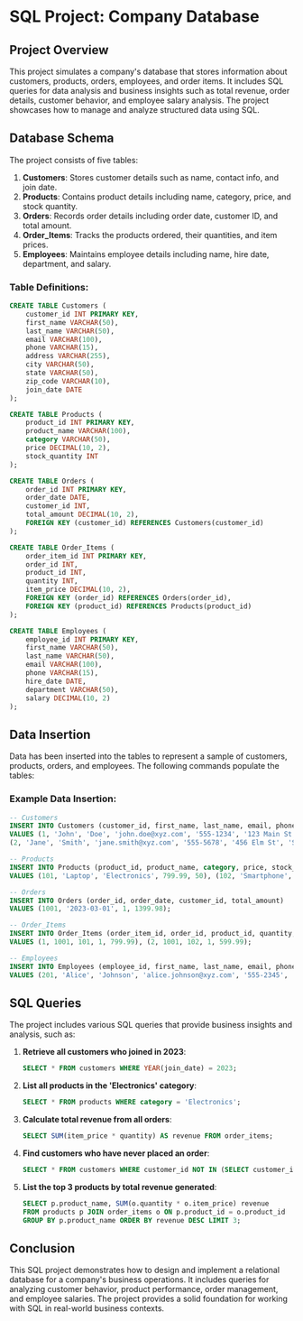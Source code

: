 
# SQL Project: Company Database

## Project Overview

This project simulates a company's database that stores information about customers, products, orders, employees, and order items. It includes SQL queries for data analysis and business insights such as total revenue, order details, customer behavior, and employee salary analysis. The project showcases how to manage and analyze structured data using SQL.

## Database Schema

The project consists of five tables:

1. **Customers**: Stores customer details such as name, contact info, and join date.
2. **Products**: Contains product details including name, category, price, and stock quantity.
3. **Orders**: Records order details including order date, customer ID, and total amount.
4. **Order_Items**: Tracks the products ordered, their quantities, and item prices.
5. **Employees**: Maintains employee details including name, hire date, department, and salary.

### Table Definitions:

```sql
CREATE TABLE Customers (
    customer_id INT PRIMARY KEY,
    first_name VARCHAR(50),
    last_name VARCHAR(50),
    email VARCHAR(100),
    phone VARCHAR(15),
    address VARCHAR(255),
    city VARCHAR(50),
    state VARCHAR(50),
    zip_code VARCHAR(10),
    join_date DATE
);

CREATE TABLE Products (
    product_id INT PRIMARY KEY,
    product_name VARCHAR(100),
    category VARCHAR(50),
    price DECIMAL(10, 2),
    stock_quantity INT
);

CREATE TABLE Orders (
    order_id INT PRIMARY KEY,
    order_date DATE,
    customer_id INT,
    total_amount DECIMAL(10, 2),
    FOREIGN KEY (customer_id) REFERENCES Customers(customer_id)
);

CREATE TABLE Order_Items (
    order_item_id INT PRIMARY KEY,
    order_id INT,
    product_id INT,
    quantity INT,
    item_price DECIMAL(10, 2),
    FOREIGN KEY (order_id) REFERENCES Orders(order_id),
    FOREIGN KEY (product_id) REFERENCES Products(product_id)
);

CREATE TABLE Employees (
    employee_id INT PRIMARY KEY,
    first_name VARCHAR(50),
    last_name VARCHAR(50),
    email VARCHAR(100),
    phone VARCHAR(15),
    hire_date DATE,
    department VARCHAR(50),
    salary DECIMAL(10, 2)
);
```

## Data Insertion

Data has been inserted into the tables to represent a sample of customers, products, orders, and employees. The following commands populate the tables:

### Example Data Insertion:

```sql
-- Customers
INSERT INTO Customers (customer_id, first_name, last_name, email, phone, address, city, state, zip_code, join_date)
VALUES (1, 'John', 'Doe', 'john.doe@xyz.com', '555-1234', '123 Main St', 'Springfield', 'IL', '62701', '2023-01-10'),
(2, 'Jane', 'Smith', 'jane.smith@xyz.com', '555-5678', '456 Elm St', 'Springfield', 'IL', '62701', '2023-02-15');

-- Products
INSERT INTO Products (product_id, product_name, category, price, stock_quantity)
VALUES (101, 'Laptop', 'Electronics', 799.99, 50), (102, 'Smartphone', 'Electronics', 599.99, 100);

-- Orders
INSERT INTO Orders (order_id, order_date, customer_id, total_amount)
VALUES (1001, '2023-03-01', 1, 1399.98);

-- Order_Items
INSERT INTO Order_Items (order_item_id, order_id, product_id, quantity, item_price)
VALUES (1, 1001, 101, 1, 799.99), (2, 1001, 102, 1, 599.99);

-- Employees
INSERT INTO Employees (employee_id, first_name, last_name, email, phone, hire_date, department, salary)
VALUES (201, 'Alice', 'Johnson', 'alice.johnson@xyz.com', '555-2345', '2022-05-15', 'Sales', 55000);
```

## SQL Queries

The project includes various SQL queries that provide business insights and analysis, such as:

1. **Retrieve all customers who joined in 2023**:
    ```sql
    SELECT * FROM customers WHERE YEAR(join_date) = 2023;
    ```

2. **List all products in the 'Electronics' category**:
    ```sql
    SELECT * FROM products WHERE category = 'Electronics';
    ```

3. **Calculate total revenue from all orders**:
    ```sql
    SELECT SUM(item_price * quantity) AS revenue FROM order_items;
    ```

4. **Find customers who have never placed an order**:
    ```sql
    SELECT * FROM customers WHERE customer_id NOT IN (SELECT customer_id FROM orders);
    ```

5. **List the top 3 products by total revenue generated**:
    ```sql
    SELECT p.product_name, SUM(o.quantity * o.item_price) revenue
    FROM products p JOIN order_items o ON p.product_id = o.product_id
    GROUP BY p.product_name ORDER BY revenue DESC LIMIT 3;
    ```

## Conclusion

This SQL project demonstrates how to design and implement a relational database for a company's business operations. It includes queries for analyzing customer behavior, product performance, order management, and employee salaries. The project provides a solid foundation for working with SQL in real-world business contexts.
